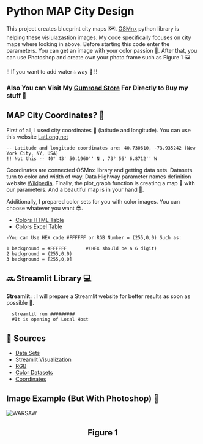 # Python MAP City Design

This project creates blueprint city maps 🗺. [OSMnx](https://osmnx.readthedocs.io/en/stable/user-reference.html) python library is helping these visiulazastion images. My code specifically focuses on city maps where looking in above. Before starting this code enter the parameters. You can get an image with your color passion 🔵. After that, you can use Photoshop and create own your photo frame such as Figure 1 🖼.

!! If you want to add water 💧 way 🧐 !!

### Also You can Visit My [Gumroad Store](https://pixelpallette.gumroad.com/) For Directly to Buy my stuff 🤩

## MAP City Coordinates? 🧭
First of all, I used city coordinates 🧭 (latitude and longitude). You can use this website [LatLong.net](https://www.latlong.net/place/new-york-city-ny-usa-1848.html) 
``` example
-- Latitude and longitude coordinates are: 40.730610, -73.935242 (New York City, NY, USA)
!! Not this -- 40° 43' 50.1960'' N , 73° 56' 6.8712'' W
```
Coordinates are connected OSMnx library and getting data sets. Datasets turn to color and width of way. Data Highway parameter names definition website [Wikipedia](https://wiki.openstreetmap.org/wiki/Map_features). Finally, the plot_graph function is creating a map 🌇 with our parameters. And a beautiful map is in your hand 🤩.

Additionally, I prepared color sets for you with color images. You can choose whatever you want 😎.

- [Colors HTML Table](https://github.com/Ybatuhan-EcoBooster/MapDesign/blob/main/Colors/styled_dataframe.html)
- [Colors Excel Table](https://github.com/Ybatuhan-EcoBooster/MapDesign/blob/main/Colors/styled_dataframe.xlsx)

``` For Color
-You can Use HEX code #FFFFFF or RGB Number = (255,0,0) Such as:

1 background = #FFFFFF       #(HEX should be a 6 digit)
2 background = (255,0,0)
3 background = [255,0,0]
```

## 🔜 Streamlit Library 💻
**Streamlit:** : I will prepare a Streamlit website for better results as soon as possible 🤩.

```RUN COMMAND
  streamlit run #########
  #It is opening of Local Host
```

## 📌 Sources 
- [Data Sets](https://osmnx.readthedocs.io/en/stable/user-reference.html)
- [Streamlit Visualization](https://docs.streamlit.io/)
- [RGB](https://webcolors.readthedocs.io/en/latest/contents.html#webcolors.CSS3)
- [Color Datasets](https://data.world/dilumr/color-names)
- [Coordinates](https://www.latlong.net/)

## Image Example (But With Photoshop) 👻

![WARSAW](https://github.com/Ybatuhan-EcoBooster/MapDesign/assets/110935969/3d6ea6c0-5337-48da-aabb-695325c743c3)

<h2 align="center">
Figure 1
</h2> 
